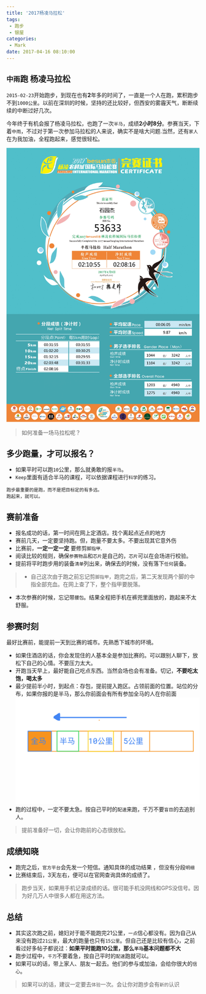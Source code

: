 ```yaml
---
title: '2017杨凌马拉松'
tags:
 - 跑步
 - 银屋
categories:
 - Mark
date: 2017-04-16 08:10:00
---
```


## `中雨`跑 杨凌马拉松

`2015-02-23`开始跑步，到现在也有**2**年多的时间了，一直是一个人在跑，累积跑步不到`1000公里`。以前在深圳的时候，坚持的还比较好，但西安的雾霾天气，断断续续的中断过好几次。

今年终于有机会报了杨凌马拉松，也跑了一次`半马`，成绩**2小时8分**。参赛当天，下着`中雨`，不过对于第一次参加马拉松的人来说，确实不是啥大问题.当然，还有`家人`在为我加油，全程跑起来，感觉很轻松。


![完赛证书](/img/marathron/20170409%E6%9D%A8%E5%87%8C%E9%A9%AC%E6%8B%89%E6%9D%BE.jpg)

<!--more-->

> 如何准备一场马拉松呢？

## 多少跑量，才可以报名？
- 如果平时可以跑`10`公里，那么就勇敢的报`半马`。
- `Keep`里面有适合半马的课程，可以依据课程进行`科学`的练习。

```
跑步最重要的是跑，而不是把目标定的有多远。
跑起来，就可以。
```

## 赛前准备

- 报名成功的话，第一时间在网上定酒店。找个离起点近点的地方
- 赛前几天，一定要坚持跑。但，跑量不要太多。不要出现其它意外伤
- 比赛前，**一定一定一定** 要修剪`脚指甲`.
- 阅读比较的规则，确保`参赛物品`和`芯片`是自己的，`芯片`可以在会场进行校验。
- 提前将平时跑步用的装备`清单`列出来，确保去的时候，没有落下`任何`装备。

>- 自己这次由于跑之前忘记剪`脚指甲`，跑完之后，第二天发现两个脚的中指全部充血。在网上查了下，整个指甲要脱落。
- 本次参赛的时候，忘记带`腰包`。结果全程把手机在裤兜里面放的，跑起来不太舒服。

## 参赛时刻

最好比赛前，能提前一天到比赛的城市。先熟悉下城市的环境。

- 如果住酒店的话，你会发现住的人基本全是参加比赛的。可以跟别人聊下，放松下自己的心情。不要压力太大。
- 开跑当天早上，最好能自己吃点东西。当然会场也会有准备。切记，**不要吃太饱，喝太多**
- 最少提前半小时，到起点：存包，提前提入跑区。占领前面的位置。站位的分布，如果你报的是半马，那么你前面会有所有参加全马的人在你前面
![站位分布](/img/marathron/%E7%AB%99%E4%BD%8D%E5%88%86%E5%B8%83.png)
- 跑的过程中，一定不要太急。按自己平时的`配速`来跑，千万不要`盲目`的去追别人。

> 提前准备好一切，会让你跑前的心态很放松。

## 成绩知晓

- 跑完之后，`官方平台`会先发一个短信。通知具体的成功结果 ，但没有分段`明细`
- 比赛结束后，3天左右，便可以在官网查询具体的成绩了。

> 跑步当天，如果用手机记录成绩的话。很可能手机没网线和GPS没信号。因为好几万人中很多人都在用这方法。

## 总结
- 其实这次跑之前，媳妇对于能不能跑完21公里，`一点`信心都没有。因为自己从来没有跑过`21公里`，最大的跑量也只有`15公里`。但自己还是比较有信心，之前看过好多帖子都说过：**如果平时能跑10公里，那么`半马`基本问题都不大**
- 跑步过程中，`千万`不要着急，按自己平时的`配速`跑就可以。
- 如果可以的话，带上家人、朋友一起去。他们的参与或加油，会给你很大的`信心`。

> 如果可以的话，建议一定要去`体验`一次。会让你对跑步会有`新的`认识
